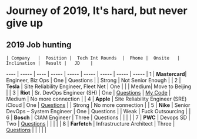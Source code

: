 # Journey of 2019, It's hard, but never give up

## 2019 Job hunting 


    | Company   |  Position |  Tech Int Rounds  |  Phone |  Onsite   |  Inclination |  Result |   JD    |
---- | -----    |   ----      | -----              | ----- | -----     |  -----       |  -----  |  -----   | 
  1 |   **Mastercard**| Engineer, Biz Ops |  One   |  Questions |       | Strong |  Not Senior Enough  |         |
  2 |   **Tesla**     | Site Reliability Engineer, Fleet Net |  One |  | | Medium| Move to Beijing |         |
  3 |   **Riot**      | Sr. DevOps Engineer (SH) |  One   |  [Questions](apple_interview.md) | [My Code](riot) |  Medium | No more connection |         |
  4 |   **Apple**     | Site Reliability Engineer (SRE) iCloud | One   |  [Questions](apple_interview.md) | | Strong | No more connection |         |
  5 |   **Nike**      | Senior DevOps – System Engineer | One   |  Questions |        |  Weak | Fuck Outsourcing   |         |
  6 |   **Bosch**     | CIAM Engineer | Three |  Questions |        |         |  |       |
  7 |   **PWC**       | Devops SD | Two   |  [Questions](pwc_interview.md) |  |         | |         |
  8 |   **Farfetch**  | Infrastructure Architect | Three | [ Questions](farfetch_interview.md) |        |         | |        |